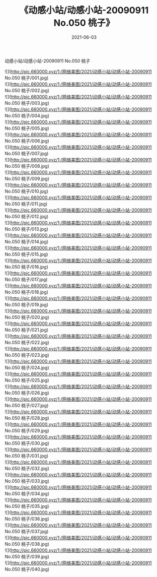 ﻿---
layout: post
title:  《动感小站/动感小站-20090911 No.050 桃子》
date:   2021-06-03
img: http://pic.660000.xyz/1:/网络美图/2021/动感小站/动感小站-20090911 No.050 桃子/000.jpg
categories: [美女, 清纯, 唯美]
---

动感小站/动感小站-20090911 No.050 桃子

 ![](http://pic.660000.xyz/1:/网络美图/2021/动感小站/动感小站-20090911 No.050 桃子/001.jpg) <br>![](http://pic.660000.xyz/1:/网络美图/2021/动感小站/动感小站-20090911 No.050 桃子/002.jpg) <br>![](http://pic.660000.xyz/1:/网络美图/2021/动感小站/动感小站-20090911 No.050 桃子/003.jpg) <br>![](http://pic.660000.xyz/1:/网络美图/2021/动感小站/动感小站-20090911 No.050 桃子/004.jpg) <br>![](http://pic.660000.xyz/1:/网络美图/2021/动感小站/动感小站-20090911 No.050 桃子/005.jpg) <br>![](http://pic.660000.xyz/1:/网络美图/2021/动感小站/动感小站-20090911 No.050 桃子/006.jpg) <br>![](http://pic.660000.xyz/1:/网络美图/2021/动感小站/动感小站-20090911 No.050 桃子/007.jpg) <br>![](http://pic.660000.xyz/1:/网络美图/2021/动感小站/动感小站-20090911 No.050 桃子/008.jpg) <br>![](http://pic.660000.xyz/1:/网络美图/2021/动感小站/动感小站-20090911 No.050 桃子/009.jpg) <br>![](http://pic.660000.xyz/1:/网络美图/2021/动感小站/动感小站-20090911 No.050 桃子/010.jpg) <br>![](http://pic.660000.xyz/1:/网络美图/2021/动感小站/动感小站-20090911 No.050 桃子/011.jpg) <br>![](http://pic.660000.xyz/1:/网络美图/2021/动感小站/动感小站-20090911 No.050 桃子/012.jpg) <br>![](http://pic.660000.xyz/1:/网络美图/2021/动感小站/动感小站-20090911 No.050 桃子/013.jpg) <br>![](http://pic.660000.xyz/1:/网络美图/2021/动感小站/动感小站-20090911 No.050 桃子/014.jpg) <br>![](http://pic.660000.xyz/1:/网络美图/2021/动感小站/动感小站-20090911 No.050 桃子/015.jpg) <br>![](http://pic.660000.xyz/1:/网络美图/2021/动感小站/动感小站-20090911 No.050 桃子/016.jpg) <br>![](http://pic.660000.xyz/1:/网络美图/2021/动感小站/动感小站-20090911 No.050 桃子/017.jpg) <br>![](http://pic.660000.xyz/1:/网络美图/2021/动感小站/动感小站-20090911 No.050 桃子/018.jpg) <br>![](http://pic.660000.xyz/1:/网络美图/2021/动感小站/动感小站-20090911 No.050 桃子/019.jpg) <br>![](http://pic.660000.xyz/1:/网络美图/2021/动感小站/动感小站-20090911 No.050 桃子/020.jpg) <br>![](http://pic.660000.xyz/1:/网络美图/2021/动感小站/动感小站-20090911 No.050 桃子/021.jpg) <br>![](http://pic.660000.xyz/1:/网络美图/2021/动感小站/动感小站-20090911 No.050 桃子/022.jpg) <br>![](http://pic.660000.xyz/1:/网络美图/2021/动感小站/动感小站-20090911 No.050 桃子/023.jpg) <br>![](http://pic.660000.xyz/1:/网络美图/2021/动感小站/动感小站-20090911 No.050 桃子/024.jpg) <br>![](http://pic.660000.xyz/1:/网络美图/2021/动感小站/动感小站-20090911 No.050 桃子/025.jpg) <br>![](http://pic.660000.xyz/1:/网络美图/2021/动感小站/动感小站-20090911 No.050 桃子/026.jpg) <br>![](http://pic.660000.xyz/1:/网络美图/2021/动感小站/动感小站-20090911 No.050 桃子/027.jpg) <br>![](http://pic.660000.xyz/1:/网络美图/2021/动感小站/动感小站-20090911 No.050 桃子/028.jpg) <br>![](http://pic.660000.xyz/1:/网络美图/2021/动感小站/动感小站-20090911 No.050 桃子/029.jpg) <br>![](http://pic.660000.xyz/1:/网络美图/2021/动感小站/动感小站-20090911 No.050 桃子/030.jpg) <br>![](http://pic.660000.xyz/1:/网络美图/2021/动感小站/动感小站-20090911 No.050 桃子/031.jpg) <br>![](http://pic.660000.xyz/1:/网络美图/2021/动感小站/动感小站-20090911 No.050 桃子/032.jpg) <br>![](http://pic.660000.xyz/1:/网络美图/2021/动感小站/动感小站-20090911 No.050 桃子/033.jpg) <br>![](http://pic.660000.xyz/1:/网络美图/2021/动感小站/动感小站-20090911 No.050 桃子/034.jpg) <br>![](http://pic.660000.xyz/1:/网络美图/2021/动感小站/动感小站-20090911 No.050 桃子/035.jpg) <br>![](http://pic.660000.xyz/1:/网络美图/2021/动感小站/动感小站-20090911 No.050 桃子/036.jpg) <br>![](http://pic.660000.xyz/1:/网络美图/2021/动感小站/动感小站-20090911 No.050 桃子/037.jpg) <br>![](http://pic.660000.xyz/1:/网络美图/2021/动感小站/动感小站-20090911 No.050 桃子/038.jpg) <br>![](http://pic.660000.xyz/1:/网络美图/2021/动感小站/动感小站-20090911 No.050 桃子/039.jpg) <br>![](http://pic.660000.xyz/1:/网络美图/2021/动感小站/动感小站-20090911 No.050 桃子/040.jpg) <br>